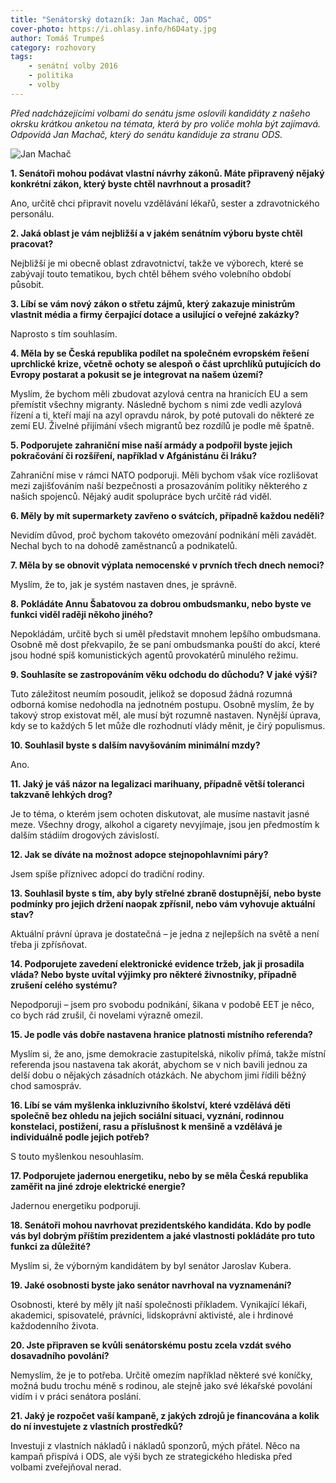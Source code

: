 ```yaml
---
title: "Senátorský dotazník: Jan Machač, ODS"
cover-photo: https://i.ohlasy.info/h6D4aty.jpg
author: Tomáš Trumpeš
category: rozhovory
tags:
    - senátní volby 2016
    - politika
    - volby
---
```


*Před nadcházejícími volbami do senátu jsme oslovili kandidáty z našeho okrsku krátkou anketou na témata, která by pro voliče mohla být zajímavá. Odpovídá Jan Machač, který do senátu kandiduje za stranu ODS.*

<img src="https://i.ohlasy.info/h6D4aty.jpg" alt="Jan Machač" class="img-responsive img-popup">

**1. Senátoři mohou podávat vlastní návrhy zákonů. Máte připravený nějaký konkrétní zákon, který byste chtěl navrhnout a prosadit?**

Ano, určitě chci připravit novelu vzdělávání lékařů, sester a zdravotnického personálu.

**2. Jaká oblast je vám nejbližší a v jakém senátním výboru byste chtěl pracovat?**

Nejbližší je mi obecně oblast zdravotnictví, takže ve výborech, které se zabývají touto tematikou, bych chtěl během svého volebního období působit.

**3. Líbí se vám nový zákon o střetu zájmů, který zakazuje ministrům vlastnit média a firmy čerpající dotace a usilující o veřejné zakázky?**

Naprosto s tím souhlasím.

**4. Měla by se Česká republika podílet na společném evropském řešení uprchlické krize, včetně ochoty se alespoň o část uprchlíků putujících do Evropy postarat a pokusit se je integrovat na našem území?**

Myslím, že bychom měli zbudovat azylová centra na hranicích EU a sem přemístit všechny migranty. Následně bychom s nimi zde vedli azylová řízení a ti, kteří mají na azyl opravdu nárok, by poté putovali do některé ze zemí EU. Živelné přijímání všech migrantů bez rozdílů je podle mě špatně.

**5. Podporujete zahraniční mise naší armády a podpořil byste jejich pokračování či rozšíření, například v Afgánistánu či Iráku?**

Zahraniční mise v rámci NATO podporuji. Měli bychom však více rozlišovat mezi zajišťováním naší bezpečnosti a prosazováním politiky některého z našich spojenců. Nějaký audit spolupráce bych určitě rád viděl.

**6. Měly by mít supermarkety zavřeno o svátcích, případně každou neděli?**

Nevidím důvod, proč bychom takovéto omezování podnikání měli zavádět. Nechal bych to na dohodě zaměstnanců a podnikatelů.

**7. Měla by se obnovit výplata nemocenské v prvních třech dnech nemoci?**

Myslím, že to, jak je systém nastaven dnes, je správně.

**8. Pokládáte Annu Šabatovou za dobrou ombudsmanku, nebo byste ve funkci viděl raději někoho jiného?**

Nepokládám, určitě bych si uměl představit mnohem lepšího ombudsmana. Osobně mě dost překvapilo, že se paní ombudsmanka pouští do akcí, které jsou hodné spíš komunistických agentů provokatérů minulého režimu.

**9. Souhlasíte se zastropováním věku odchodu do důchodu? V jaké výši?**

Tuto záležitost neumím posoudit, jelikož se doposud žádná rozumná odborná komise nedohodla na jednotném postupu. Osobně myslím, že by takový strop existovat měl, ale musí být rozumně nastaven. Nynější úprava, kdy se to každých 5 let může dle rozhodnutí vlády měnit, je čirý populismus.

**10. Souhlasil byste s dalším navyšováním minimální mzdy?**

Ano.

**11. Jaký je váš názor na legalizaci marihuany, případně větší toleranci takzvaně lehkých drog?**

Je to téma, o kterém jsem ochoten diskutovat, ale musíme nastavit jasné meze. Všechny drogy, alkohol a cigarety nevyjímaje, jsou jen předmostím k dalším stádiím drogových závislostí.

**12. Jak se díváte na možnost adopce stejnopohlavními páry?**

Jsem spíše příznivec adopcí do tradiční rodiny.

**13. Souhlasil byste s tím, aby byly střelné zbraně dostupnější, nebo byste podmínky pro jejich držení naopak zpřísnil, nebo vám vyhovuje aktuální stav?**

Aktuální právní úprava je dostatečná – je jedna z nejlepších na světě a není třeba ji zpřísňovat.

**14. Podporujete zavedení elektronické evidence tržeb, jak ji prosadila vláda? Nebo byste uvítal výjimky pro některé živnostníky, případně zrušení celého systému?**

Nepodporuji – jsem pro svobodu podnikání, šikana v podobě EET je něco, co bych rád zrušil, či novelami výrazně omezil.

**15. Je podle vás dobře nastavena hranice platnosti místního referenda?**

Myslím si, že ano, jsme demokracie zastupitelská, nikoliv přímá, takže místní referenda jsou nastavena tak akorát, abychom se v nich bavili jednou za delší dobu o nějakých zásadních otázkách. Ne abychom jimi řídili běžný chod samospráv.

**16. Líbí se vám myšlenka inkluzivního školství, které vzdělává děti společně bez ohledu na jejich sociální situaci, vyznání, rodinnou konstelaci, postižení, rasu a příslušnost k menšině a vzdělává je individuálně podle jejich potřeb?**

S touto myšlenkou nesouhlasím.

**17. Podporujete jadernou energetiku, nebo by se měla Česká republika zaměřit na jiné zdroje elektrické energie?**

Jadernou energetiku podporuji.

**18. Senátoři mohou navrhovat prezidentského kandidáta. Kdo by podle vás byl dobrým příštím prezidentem a jaké vlastnosti pokládáte pro tuto funkci za důležité?**

Myslím si, že výborným kandidátem by byl senátor Jaroslav Kubera.

**19. Jaké osobnosti byste jako senátor navrhoval na vyznamenání?**

Osobnosti, které by měly jít naší společnosti příkladem. Vynikající lékaři, akademici, spisovatelé, právníci, lidskoprávní aktivisté, ale i hrdinové každodenního života.

**20. Jste připraven se kvůli senátorskému postu zcela vzdát svého dosavadního povolání?**

Nemyslím, že je to potřeba. Určitě omezím například některé své koníčky, možná budu trochu méně s rodinou, ale stejně jako své lékařské povolání vidím i v práci senátora poslání.

**21. Jaký je rozpočet vaší kampaně, z jakých zdrojů je financována a kolik do ní investujete z vlastních prostředků?**

Investuji z vlastních nákladů i nákladů sponzorů, mých přátel. Něco na kampaň přispívá i ODS, ale výši bych ze strategického hlediska před volbami zveřejňoval nerad.
